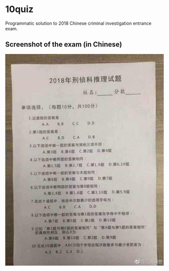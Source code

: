 # 10quiz
Programmatic solution to 2018 Chinese criminal investigation entrance exam.

## Screenshot of the exam (in Chinese)

![Screenshot of the 2018 Chinese criminal investigation entrance exam](https://github.com/bridgerock/10quiz/blob/master/10quiz_chinese.jpg)
